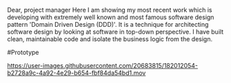 Dear, project manager
Here I am showing my most recent work which is developing with extremely well known and most famous software design pattern 'Domain Driven Design (DDD)'. It is a technique for architecting software design by looking at software in top-down perspective. I have built clean, maintainable code and isolate the business logic from the design.

 #Prototype
 

https://user-images.githubusercontent.com/20683815/182012054-b2728a9c-4a92-4e29-b654-fbf84da54bd1.mov



